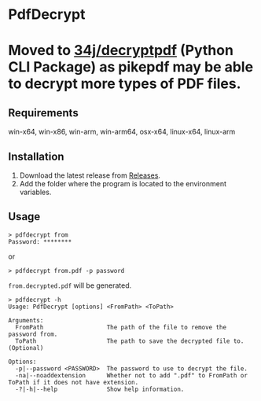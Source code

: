 ﻿# PdfDecrypt
 
# Moved to [34j/decryptpdf](https://github.com/34j/decryptpdf) (Python CLI Package) as pikepdf may be able to decrypt more types of PDF files.

## Requirements
win-x64, win-x86, win-arm, win-arm64, osx-x64, linux-x64, linux-arm

## Installation
1. Download the latest release from [Releases](https://github.com/34j/PdfDecrypt/releases).
2. Add the folder where the program is located to the environment variables.

## Usage
```console
> pdfdecrypt from
Password: ********
```
or
```console
> pdfdecrypt from.pdf -p password
```
`from.decrypted.pdf` will be generated.

```console
> pdfdecrypt -h
Usage: PdfDecrypt [options] <FromPath> <ToPath>

Arguments:
  FromPath                  The path of the file to remove the password from.
  ToPath                    The path to save the decrypted file to. (Optional)

Options:
  -p|--password <PASSWORD>  The password to use to decrypt the file.
  -na|--noaddextension      Whether not to add ".pdf" to FromPath or ToPath if it does not have extension.
  -?|-h|--help              Show help information.
```


